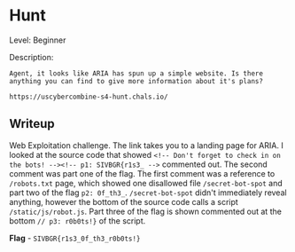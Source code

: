 # Hunt
Level: Beginner

Description:
```
Agent, it looks like ARIA has spun up a simple website. Is there anything you can find to give more information about it's plans?

https://uscybercombine-s4-hunt.chals.io/

```

## Writeup
Web Exploitation challenge. The link takes you to a landing page for ARIA. I looked at the source code that showed `<!-- Don't forget to check in on the bots! --><!-- p1: SIVBGR{r1s3_ -->` commented out. The second comment was part one of the flag. The first comment was a reference to `/robots.txt` page, which showed one disallowed file `/secret-bot-spot` and part two of the flag `p2: 0f_th3_`. `/secret-bot-spot` didn't immediately reveal anything, however the bottom of the source code calls a script `/static/js/robot.js`. Part three of the flag is shown commented out at the bottom `// p3: r0b0ts!}` of the script.

**Flag** - `SIVBGR{r1s3_0f_th3_r0b0ts!}`
